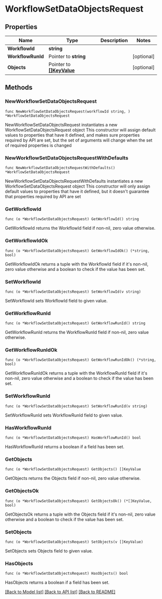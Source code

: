 # WorkflowSetDataObjectsRequest

## Properties

Name | Type | Description | Notes
------------ | ------------- | ------------- | -------------
**WorkflowId** | **string** |  | 
**WorkflowRunId** | Pointer to **string** |  | [optional] 
**Objects** | Pointer to [**[]KeyValue**](KeyValue.md) |  | [optional] 

## Methods

### NewWorkflowSetDataObjectsRequest

`func NewWorkflowSetDataObjectsRequest(workflowId string, ) *WorkflowSetDataObjectsRequest`

NewWorkflowSetDataObjectsRequest instantiates a new WorkflowSetDataObjectsRequest object
This constructor will assign default values to properties that have it defined,
and makes sure properties required by API are set, but the set of arguments
will change when the set of required properties is changed

### NewWorkflowSetDataObjectsRequestWithDefaults

`func NewWorkflowSetDataObjectsRequestWithDefaults() *WorkflowSetDataObjectsRequest`

NewWorkflowSetDataObjectsRequestWithDefaults instantiates a new WorkflowSetDataObjectsRequest object
This constructor will only assign default values to properties that have it defined,
but it doesn't guarantee that properties required by API are set

### GetWorkflowId

`func (o *WorkflowSetDataObjectsRequest) GetWorkflowId() string`

GetWorkflowId returns the WorkflowId field if non-nil, zero value otherwise.

### GetWorkflowIdOk

`func (o *WorkflowSetDataObjectsRequest) GetWorkflowIdOk() (*string, bool)`

GetWorkflowIdOk returns a tuple with the WorkflowId field if it's non-nil, zero value otherwise
and a boolean to check if the value has been set.

### SetWorkflowId

`func (o *WorkflowSetDataObjectsRequest) SetWorkflowId(v string)`

SetWorkflowId sets WorkflowId field to given value.


### GetWorkflowRunId

`func (o *WorkflowSetDataObjectsRequest) GetWorkflowRunId() string`

GetWorkflowRunId returns the WorkflowRunId field if non-nil, zero value otherwise.

### GetWorkflowRunIdOk

`func (o *WorkflowSetDataObjectsRequest) GetWorkflowRunIdOk() (*string, bool)`

GetWorkflowRunIdOk returns a tuple with the WorkflowRunId field if it's non-nil, zero value otherwise
and a boolean to check if the value has been set.

### SetWorkflowRunId

`func (o *WorkflowSetDataObjectsRequest) SetWorkflowRunId(v string)`

SetWorkflowRunId sets WorkflowRunId field to given value.

### HasWorkflowRunId

`func (o *WorkflowSetDataObjectsRequest) HasWorkflowRunId() bool`

HasWorkflowRunId returns a boolean if a field has been set.

### GetObjects

`func (o *WorkflowSetDataObjectsRequest) GetObjects() []KeyValue`

GetObjects returns the Objects field if non-nil, zero value otherwise.

### GetObjectsOk

`func (o *WorkflowSetDataObjectsRequest) GetObjectsOk() (*[]KeyValue, bool)`

GetObjectsOk returns a tuple with the Objects field if it's non-nil, zero value otherwise
and a boolean to check if the value has been set.

### SetObjects

`func (o *WorkflowSetDataObjectsRequest) SetObjects(v []KeyValue)`

SetObjects sets Objects field to given value.

### HasObjects

`func (o *WorkflowSetDataObjectsRequest) HasObjects() bool`

HasObjects returns a boolean if a field has been set.


[[Back to Model list]](../README.md#documentation-for-models) [[Back to API list]](../README.md#documentation-for-api-endpoints) [[Back to README]](../README.md)


